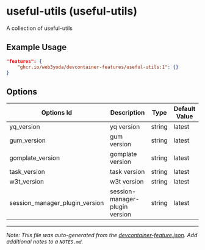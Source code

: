 
# useful-utils (useful-utils)

A collection of useful-utils

## Example Usage

```json
"features": {
    "ghcr.io/web3yoda/devcontainer-features/useful-utils:1": {}
}
```

## Options

| Options Id | Description | Type | Default Value |
|-----|-----|-----|-----|
| yq_version | yq version | string | latest |
| gum_version | gum version | string | latest |
| gomplate_version | gomplate version | string | latest |
| task_version | task version | string | latest |
| w3t_version | w3t version | string | latest |
| session_manager_plugin_version | session-manager-plugin version | string | latest |



---

_Note: This file was auto-generated from the [devcontainer-feature.json](https://github.com/web3yoda/devcontainer-features/blob/main/src/useful-utils/devcontainer-feature.json).  Add additional notes to a `NOTES.md`._
